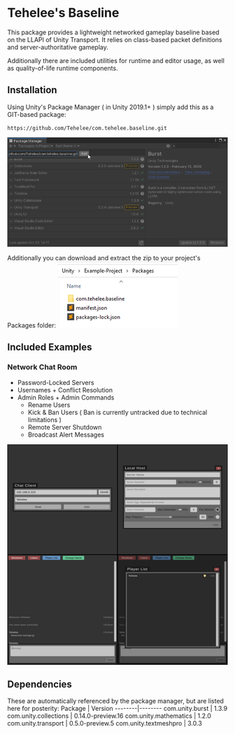 # Tehelee's Baseline

This package provides a lightweight networked gameplay baseline based on the LLAPI of Unity Transport.
It relies on class-based packet definitions and server-authoritative gameplay.

Additionally there are included utilities for runtime and editor usage, as well as quality-of-life runtime components.

## Installation

Using Unity's Package Manager ( in Unity 2019.1+ ) simply add this as a GIT-based package:
```
https://github.com/Tehelee/com.tehelee.baseline.git
```
![Package Manager - Add GIT Package](/.Github/PackageManager_Add-Through-GIT.png)

Additionally you can download and extract the zip to your project's Packages folder:
![Package Manager - Add ZIP Package](/.Github/PackageManager_Add-Through-Zip.png)

## Included Examples

### Network Chat Room
* Password-Locked Servers
* Usernames + Conflict Resolution
* Admin Roles + Admin Commands
  * Rename Users
  * Kick & Ban Users ( Ban is currently untracked due to technical limitations )
  * Remote Server Shutdown
  * Broadcast Alert Messages

![Example Chat Room](/.Github/Example_Chat-Room.png)

## Dependencies

These are automatically referenced by the package manager, but are listed here for posterity:
Package | Version
--------|--------
com.unity.burst | 1.3.9
com.unity.collections | 0.14.0-preview.16
com.unity.mathematics | 1.2.0
com.unity.transport | 0.5.0-preview.5
com.unity.textmeshpro | 3.0.3
